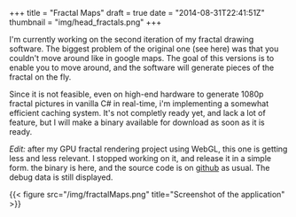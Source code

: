 +++
title = "Fractal Maps"
draft = true
date = "2014-08-31T22:41:51Z"
thumbnail = "img/head_fractals.png"
+++

I'm currently working on the second iteration of my fractal drawing software. The biggest problem of the original one (see here) was that you couldn't move around like in google maps. The goal of this versions is to enable you to move around, and the software will generate pieces of the fractal on the fly.

Since it is not feasible, even on high-end hardware to generate 1080p fractal pictures in vanilla C# in real-time, i'm implementing a somewhat efficient caching system. It's not completly ready yet, and lack a lot of feature, but I will make a binary available for download as soon as it is ready.

*Edit:* after my GPU fractal rendering project using WebGL, this one is getting less and less relevant. I stopped working on it, and release it in a simple form. the binary is here, and the source code is on [github](https://github.com/Blizarre/FractalMaps) as usual. The debug data is still displayed.

{{< figure src="/img/fractalMaps.png" title="Screenshot of the application" >}}
